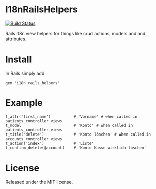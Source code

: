 I18nRailsHelpers
================

[![Build Status](https://secure.travis-ci.org/huerlisi/i18n_rails_helpers.png)](http://travis-ci.org/huerlisi/i18n_rails_helpers)

Rails i18n view helpers for things like crud actions, models and and attributes.

Install
=======

In Rails simply add

    gem 'i18n_rails_helpers'

Example
=======

    t_attr('first_name')          # 'Vorname' # when called in patients_controller views
    t_model                       # 'Konto' # when called in patients_controller views
    t_title('delete')             # 'Konto löschen' # when called in accounts_controller views
    t_action('index')             # 'Liste'
    t_confirm_delete(@account)    # 'Konto Kasse wirklich löschen'

License
=======

Released under the MIT license.
